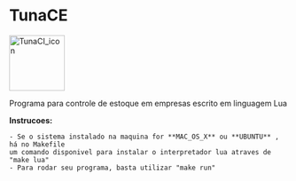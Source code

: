 # TunaCE
<img src="https://raw.githubusercontent.com/matheustomieiro/TunaCI/master/TunaCI_logo.png"
     alt="TunaCI_icon"
     width="100"
     height="100" />

Programa para controle de estoque em empresas escrito em linguagem Lua


**Instrucoes:**

    - Se o sistema instalado na maquina for **MAC_OS_X** ou **UBUNTU** , há no Makefile
    um comando disponivel para instalar o interpretador lua atraves de "make lua"
    - Para rodar seu programa, basta utilizar "make run"
